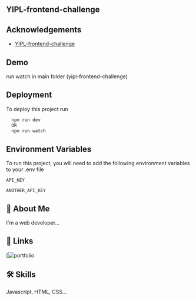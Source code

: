 
## YIPL-frontend-challenge
## Acknowledgements

 - [YIPL-frontend-challenge](http://127.0.0.1:5500/yipl-frontend-challenge/src/index.html)
 
## Demo

run watch in main folder (yipl-frontend-challenge)



## Deployment

To deploy this project run

```bash
  npm run dev 
  OR
  npm run watch
```


## Environment Variables

To run this project, you will need to add the following environment variables to your .env file

`API_KEY`

`ANOTHER_API_KEY`


## 🚀 About Me
I'm a web developer...



## 🔗 Links
[![portfolio](https://github.com/raaz69)


## 🛠 Skills
Javascript, HTML, CSS...

